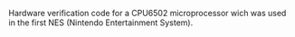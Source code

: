 Hardware verification code for a CPU6502 microprocessor wich was used in the first NES (Nintendo Entertainment System).